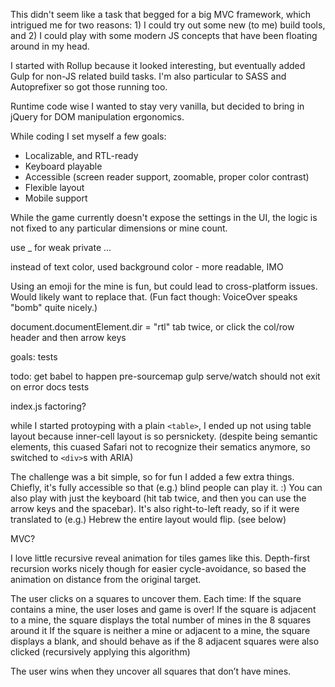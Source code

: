 
This didn't seem like a task that begged for a big MVC framework, which intrigued me for two reasons: 1) I could try out some new (to me) build tools, and 2) I could play with some modern JS concepts that have been floating around in my head.

I started with Rollup because it looked interesting, but eventually added Gulp for non-JS related build tasks. I'm also particular to SASS and Autoprefixer so got those running too.

Runtime code wise I wanted to stay very vanilla, but decided to bring in jQuery for DOM manipulation ergonomics.

While coding I set myself a few goals:
 - Localizable, and RTL-ready
 - Keyboard playable
 - Accessible (screen reader support, zoomable, proper color contrast)
 - Flexible layout
 - Mobile support



While the game currently doesn't expose the settings in the UI, the logic is not fixed to any particular dimensions or mine count.

use _ for weak private ...

instead of text color, used background color - more readable, IMO

Using an emoji for the mine is fun, but could lead to cross-platform issues.
Would likely want to replace that.
(Fun fact though: VoiceOver speaks "bomb" quite nicely.)

document.documentElement.dir = "rtl"
tab twice, or click the col/row header and then arrow keys

goals:
tests


todo:
get babel to happen pre-sourcemap
gulp serve/watch should not exit on error
docs
tests


index.js factoring?


while I started protoyping with a plain `<table>`,
I ended up not using table layout because inner-cell layout
is so persnickety. (despite being semantic elements, this
cuased Safari not to recognize their sematics anymore, so switched to
`<div>`s with ARIA)

The challenge was a bit simple, so for fun I added a few extra things.
Chiefly, it's fully accessible so that (e.g.) blind people can play it. :)
You can also play with just the keyboard (hit tab twice, and then you can use the arrow keys and the spacebar).
It's also right-to-left ready, so if it were translated to (e.g.) Hebrew the entire layout would flip. (see below)


MVC?

I love little recursive reveal animation for tiles games like this.
Depth-first recursion works nicely though for easier cycle-avoidance,
so based the animation on distance from the original target.




The user clicks on a squares to uncover them. Each time:
If the square contains a mine, the user loses and game is over!
If the square is adjacent to a mine, the square displays the total number of mines in the 8 squares around it
If the square is neither a mine or adjacent to a mine, the square displays a blank, and should behave as if the 8 adjacent squares were also clicked (recursively applying this algorithm)

The user wins when they uncover all squares that don’t have mines.
